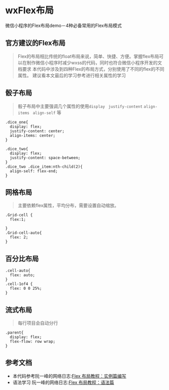 # wxFlex布局
微信小程序的Flex布局demo－4种必备常用的Flex布局模式
## 官方建议的Flex布局
>Flex的布局相比传统的float布局来说，简单、快捷、方便。掌握flex布局可以在制作微信小程序时减少wxss的代码，同时也符合微信小程序开发的文档要求
本代码中涉及到四种Flex的布局方式，分别使用了不同的flex的不同属性。 建议看本文最后的学习参考进行相关属性的学习
## 骰子布局
>骰子布局中主要强调几个属性的使用```display ``` ```justify-content``` ```align-items ``` ```align-self``` 等
```
.dice_one{
  display: flex;
  justify-content: center;
  align-items: center;
}

.dice_two{
  display: flex;
  justify-content: space-between;
}
.dice_two .dice_item:nth-child(2){
  align-self: flex-end;
}
```
## 网格布局
>主要依赖flex属性，平均分布，需要设置自动缩放。
```
.Grid-cell {
  flex:1;
  
}
.Grid-cell-auto{
  flex: 2;
}
```
## 百分比布局
```
.cell-auto{
  flex: auto;
}
.cell-1of4 {
  flex: 0 0 25%;
}
```
## 流式布局
>每行项目会自动分行
```
.parent{
  display: flex;
  flex-flow: row wrap;
}
```
## 参考文档
* 本代码参考阮一峰的网络日志:[Flex 布局教程：实例篇编写](http://www.ruanyifeng.com/blog/2015/07/flex-examples.html)
* 语法学习 阮一峰的网络日志:[Flex 布局教程：语法篇](http://www.ruanyifeng.com/blog/2015/07/flex-grammar.html)
